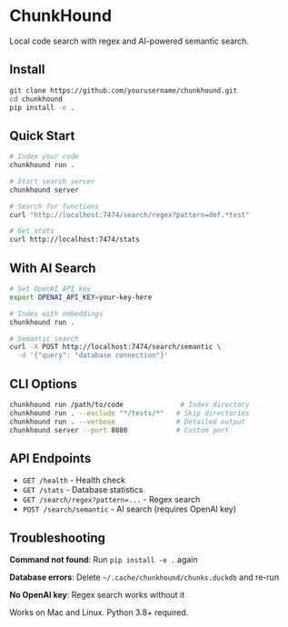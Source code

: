 # ChunkHound

Local code search with regex and AI-powered semantic search.

## Install

```bash
git clone https://github.com/yourusername/chunkhound.git
cd chunkhound
pip install -e .
```

## Quick Start

```bash
# Index your code
chunkhound run .

# Start search server
chunkhound server

# Search for functions
curl "http://localhost:7474/search/regex?pattern=def.*test"

# Get stats
curl http://localhost:7474/stats
```

## With AI Search

```bash
# Set OpenAI API key
export OPENAI_API_KEY=your-key-here

# Index with embeddings
chunkhound run .

# Semantic search
curl -X POST http://localhost:7474/search/semantic \
  -d '{"query": "database connection"}'
```

## CLI Options

```bash
chunkhound run /path/to/code              # Index directory
chunkhound run . --exclude "*/tests/*"   # Skip directories
chunkhound run . --verbose               # Detailed output
chunkhound server --port 8080            # Custom port
```

## API Endpoints

- `GET /health` - Health check
- `GET /stats` - Database statistics
- `GET /search/regex?pattern=...` - Regex search
- `POST /search/semantic` - AI search (requires OpenAI key)

## Troubleshooting

**Command not found**: Run `pip install -e .` again

**Database errors**: Delete `~/.cache/chunkhound/chunks.duckdb` and re-run

**No OpenAI key**: Regex search works without it

Works on Mac and Linux. Python 3.8+ required.
